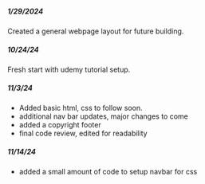 ##### 1/29/2024
Created a general webpage layout for future building.
##### 10/24/24
Fresh start with udemy tutorial setup.
##### 11/3/24
- Added basic html, css to follow soon.
- additional nav bar updates, major changes to come
- added a copyright footer
- final code review, edited for readability
##### 11/14/24
- added a small amount of code to setup navbar for css